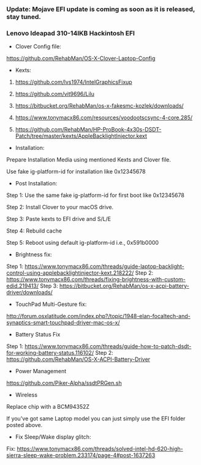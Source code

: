### Update: Mojave EFI update is coming as soon as it is released, stay tuned. 
### Lenovo Ideapad 310-14IKB Hackintosh EFI

- Clover Config file:

https://github.com/RehabMan/OS-X-Clover-Laptop-Config

- Kexts:

1. https://github.com/lvs1974/IntelGraphicsFixup

2. https://github.com/vit9696/Lilu

3. https://bitbucket.org/RehabMan/os-x-fakesmc-kozlek/downloads/

4. https://www.tonymacx86.com/resources/voodootscsync-4-core.285/

5. https://github.com/RehabMan/HP-ProBook-4x30s-DSDT-Patch/tree/master/kexts/AppleBacklightInjector.kext


- Installation:

Prepare Installation Media using mentioned Kexts and Clover file.

Use fake ig-platform-id for installation like 0x12345678

- Post Installation:

Step 1: Use the same fake ig-platform-id for first boot like 0x12345678

Step 2: Install Clover to your macOS drive.

Step 3: Paste kexts to EFI drive and S/L/E

Step 4: Rebuild cache

Step 5: Reboot using default ig-platform-id i.e., 0x591b0000


- Brightness fix:

Step 1: https://www.tonymacx86.com/threads/guide-laptop-backlight-control-using-applebacklightinjector-kext.218222/
Step 2: https://www.tonymacx86.com/threads/fixing-brightness-with-custom-edid.219413/
Step 3: https://bitbucket.org/RehabMan/os-x-acpi-battery-driver/downloads/

- TouchPad Multi-Gesture fix:

http://forum.osxlatitude.com/index.php?/topic/1948-elan-focaltech-and-synaptics-smart-touchpad-driver-mac-os-x/

- Battery Status Fix

Step 1: https://www.tonymacx86.com/threads/guide-how-to-patch-dsdt-for-working-battery-status.116102/
Step 2: https://github.com/RehabMan/OS-X-ACPI-Battery-Driver

- Power Management

https://github.com/Piker-Alpha/ssdtPRGen.sh

- Wireless

Replace chip with a BCM94352Z

If you've got same Laptop model you can just simply use the EFI folder posted above.

- Fix Sleep/Wake display glitch:

Fix: https://www.tonymacx86.com/threads/solved-intel-hd-620-high-sierra-sleep-wake-problem.233174/page-4#post-1637263
